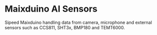 # Maixduino AI Sensors
Sipeed Maixduino handling data from camera, microphone and external sensors such as CCS811,  SHT3x, BMP180 and TEMT6000.
